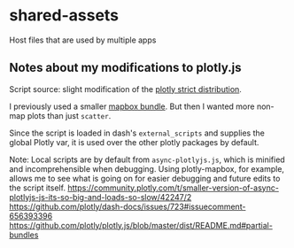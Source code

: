 # shared-assets
Host files that are used by multiple apps

## Notes about my modifications to plotly.js

Script source: slight modification of the [plotly strict distribution](https://github.com/plotly/plotly.js/blob/master/dist/README.md#plotlyjs-strict).

I previously used a smaller [mapbox bundle](https://github.com/plotly/plotly.js/blob/master/dist/README.md#plotlyjs-mapbox).
But then I wanted more non-map plots than just `scatter`.

Since the script is loaded in dash's `external_scripts` and supplies the global Plotly var,
it is used over the other plotly packages by default.

Note: Local scripts are by default from `async-plotlyjs.js`, which is
minified and incomprehensible when debugging. Using plotly-mapbox,
for example, allows me to see what is going on for easier debugging
and future edits to the script itself.
https://community.plotly.com/t/smaller-version-of-async-plotlyjs-js-its-so-big-and-loads-so-slow/42247/2
https://github.com/plotly/dash-docs/issues/723#issuecomment-656393396
https://github.com/plotly/plotly.js/blob/master/dist/README.md#partial-bundles

